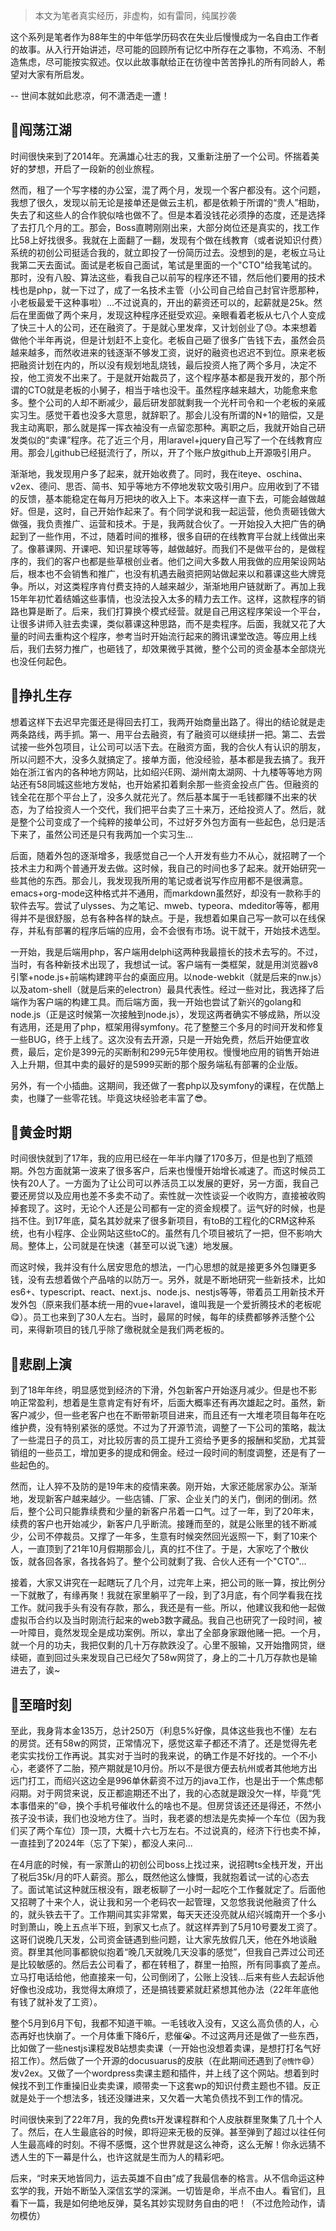 > 本文为笔者真实经历，非虚构，如有雷同，纯属抄袭

这个系列是笔者作为88年生的中年低学历码农在失业后慢慢成为一名自由工作者的故事。从入行开始讲述，尽可能的回顾所有记忆中所存在之事物，不鸡汤、不制造焦虑，尽可能按实叙述。仅以此故事献给正在彷徨中苦苦挣扎的所有同龄人，希望对大家有所启发。

-- 世间本就如此悲凉，何不潇洒走一遭！

## 🦖闯荡江湖

时间很快来到了2014年。充满雄心壮志的我，又重新注册了一个公司。怀揣着美好的梦想，开启了一段新的创业旅程。

然而，租了一个写字楼的办公室，混了两个月，发现一个客户都没有。这个问题，我想了很久，发现以前无论是接单还是做云主机，都是依赖于所谓的“贵人”相助，失去了和这些人的合作貌似啥也做不了。但是本着没钱花必须挣的态度，还是选择了去打几个月的工。那会，Boss直聘刚刚出来，大部分岗位还是真实的，找工作比58上好找很多。我就在上面翻了一翻，发现有个做在线教育（或者说知识付费）系统的初创公司挺适合我的，就立即投了一份简历过去。没想到的是，老板立马让我第二天去面试。面试是老板自己面试，笔试是里面的一个"CTO"给我笔试的。那时，没有八股、算法这些，看我自己以前写的程序还不错，然后他们要用的技术栈也是php，就一下过了，成了一名技术主管（小公司自己给自己封官许愿那种，小老板最爱干这种事啦）...不过说真的，开出的薪资还可以的，起薪就是25k。然后在里面做了两个来月，发现这种程序还挺受欢迎。亲眼看着老板从七八个人变成了快三十人的公司，还在融资了。于是就心里发痒，又计划创业了😓。本来想着做他个半年再说，但是计划赶不上变化。老板自己砸了很多广告钱下去，虽然会员越来越多，而然收进来的钱逐渐不够发工资，说好的融资也迟迟不到位。原来老板把融资计划在内的，所以没有规划地乱烧钱，最后投资人拖了两个多月，决定不投，他工资发不出来了。于是就开始裁员了，这个程序基本都是我开发的，那个所谓的CTO就是老板的小舅子，相当于啥也没干。虽然程序越来越大，功能愈来愈多。整个公司的人却不断减少，最后研发部就剩我一个光杆司令和一个老板的亲戚实习生。感觉干着也没多大意思，就辞职了。那会儿没有所谓的N+1的赔偿，又是我主动离职，那么就是挥一挥衣袖没有一点留恋那种。离职之后，我就开始自己研发类似的“卖课”程序。花了近三个月，用laravel+jquery自己写了一个在线教育应用。那会儿github已经挺流行了，所以，开了个账户放github上开源吸引用户。

渐渐地，我发现用户多了起来，就开始收费了。同时，我在iteye、oschina、v2ex、德问、思否、简书、知乎等地方不停地发软文吸引用户。应用收到了不错的反馈，基本能稳定在每月万把块的收入上下。本来这样一直下去，可能会越做越好。但是，这时，自己开始作起来了。有个同学说和我一起运营，他负责砸钱做大做强，我负责推广、运营和技术。于是，我两就合伙了。一开始投入大把广告的确起到了一些作用，不过，随着时间的推移，很多自研的在线教育平台就上线做出来了。像慕课网、开课吧、知识星球等等，越做越好。而我们不是做平台的，是做程序的，我们的客户也都是些草根创业者。他们之间大多数人用我做的应用架设网站后，根本也不会销售和推广，也没有机遇去融资把网站做起来以和慕课这些大牌竞争。所以，对这类程序肯付费支持的人越来越少，渐渐地用户链就断了。再加上我15年年初忙着结婚这些事情，也没法投入太多的精力去工作。这样，这款程序的销路也算是断了。后来，我们打算换个模式经营。就是自己用这程序架设一个平台，让很多讲师入驻去卖课，类似慕课这种思路，而不是卖程序。后面，我就又花了大量的时间去重构这个程序，参考当时开始流行起来的腾讯课堂改造。等应用上线后，我们去努力推广，也砸钱了，却效果微乎其微，整个公司的资金基本全部烧光也没任何起色。

## 🦘挣扎生存

想着这样下去迟早完蛋还是得回去打工，我两开始商量出路了。得出的结论就是走两条路线，两手抓。第一、用平台去融资，有了融资可以继续拼一把。第二、去尝试接一些外包项目，让公司可以活下去。在融资方面，我的合伙人有认识的朋友，所以问题不大，没多久就搞定了。接单方面，他没经验，基本都是我去搞了。我开始在浙江省内的各种地方网站，比如绍兴E网、湖州南太湖网、十九楼等等地方网站还有58同城这些地方发帖，也开始紧扣着剩余那一些资金投点广告。但融资的钱全花在那个平台上了，没多久就花光了。然后基本属于一毛钱都赚不出来的状态，为了给投资人一个交代，我们把平台卖了三十来万，还给投资人了。然后，就是整个公司变成了一个纯粹的接单公司，不过好歹外包方面有一些起色，总归是活下来了，虽然公司还是只有我两加一个实习生...

后面，随着外包的逐渐增多，我感觉自己一个人开发有些力不从心，就招聘了一个技术主力和两个普通开发去做。这时候，我自己的时间也多了起来。就开始研究一些其他的东西。那会儿，我发现我所用的笔记或者说写作应用都不是很满意。emacs+org-mode这种格式并不通用，而markdown虽然好，却没有一款称手的软件去写。尝试了ulysses、为之笔记、mweb、typeora、mdeditor等等，都用得并不是很舒服，总有各种各样的缺点。于是，我想着如果自己写一款可以在线保存，并私有部署的程序后端的应用，会不会很有市场。说干就干，开始技术选型。

一开始，我是后端用php，客户端用delphi这两种我最擅长的技术去写的。不过，当时，有各种新技术出现了，我想试一试。客户端有一类框架，就是用浏览器v8引擎+node.js+前端构建跨平台的桌面应用。以node-webkit（就是后来的nw.js）以及atom-shell（就是后来的electron）最具代表性。经过一些对比，我选择了后端作为客户端的构建工具。而后端方面，我一开始也尝试了新兴的golang和node.js（正是这时候第一次接触到node.js），发现这两者确实不够成熟，所以没有选用，还是用了php，框架用得symfony。花了整整三个多月的时间开发和修复一些BUG，终于上线了。这次没有去开源，只是一开始免费，然后开始便宜收费，最后，定价是399元的买断制和299元5年使用权。慢慢地应用的销售开始进入上升期，但其中卖的最好的是5999买断的那个服务端私有部署的企业版。

另外，有一个小插曲。这期间，我还做了一套php以及symfony的课程，在优酷上卖，也赚了一些零花钱。毕竟这块经验老丰富了😎。

## 🦅黄金时期

时间很快就到了17年，我的应用已经在一年半内赚了170多万，但是也到了瓶颈期。外包方面就第一波来了很多客户，后来也慢慢开始增长减速了。而这时候员工快有20人了。一方面为了让公司可以养活员工以发展的更好，另一方面，我自己要还房贷以及应用也差不多卖不动了。索性就一次性谈妥一个收购方，直接被收购掉套现了。这时，无论个人还是公司都有一定的资金规模了。运气好的时候，也是挡不住。到17年底，莫名其妙就来了很多新项目，有toB的工程化的CRM这种系统，也有小程序、企业网站这些toC的。虽然有几个项目被坑了一把，但不影响大局。整体上，公司就是在快速（甚至可以说飞速）地发展。

而这时候，我并没有什么居安思危的想法，一门心思想的就是接更多外包赚更多钱，没有去想着做个产品啥的以防万一。另外，就是不断地研究一些新技术，比如es6+、typescript、react、next.js、node.js、nestjs等等，带着员工用新技术开发外包（原来我们基本统一用的vue+laravel，谁叫我是一个爱折腾技术的老板呢😋）。员工也来到了30人左右。当时，最屌的时候，每年的续费都够养活整个公司，来得新项目的钱几乎除了缴税就全是我们两老板的。

## 🦣悲剧上演

到了18年年终，明显感觉到经济的下滑，外包新客户开始逐月减少。但是也不影响正常盈利，想着是生意肯定有好有坏，后面大概率还有再次雄起之时。虽然，新客户减少，但一些老客户也在不断带新项目进来，而且还有一大堆老项目每年在吃维护费，没有特别紧张的感觉。不过为了开源节流，调整了一下公司的策略，裁汰了一些混日子的员工，对比较厉害的员工提升工资给予更多的报酬和奖励，尤其营销组的一些员工，增加更多的提成和佣金。经过一段时间的制度调整，还是有了一些起色的。

然而，让人猝不及防的是19年末的疫情来袭。刚开始，大家还能居家办公。渐渐地，发现新客户越来越少。一些店铺、厂家、企业关门的关门，倒闭的倒闭。然后，整个公司只能靠续费和少量的新客户吊着一口气。过了一年，到了20年末，续费的客户也开始减少，新客户几乎断流。接踵而至的，就是公账里的钱不断减少，公司不停裁员。又撑了一年多，生意有时候突然回光返照一下，剩了10来个人，一直顶到了21年10月假期那会儿，真的扛不住了。于是，大家吃了个散伙饭，就各回各家，各找各妈了。整个公司就剩了我、合伙人还有一个"CTO"...

接着，大家又讲究在一起瞎玩了几个月，过完年上来，把公司的账一算，按比例分一下就散了，有缘再聚！我就在家里躺平了一段，到了3月底，有个同学看我在找工作。就问我手头有没有存款，那么，我还是有一些。所以，他建议我和他一起做虚拟币合约以及当时刚流行起来的web3数字藏品。我自己也研究了一段时间，被一叶障目，竟然发现全是成功案例。所以，拿出了全部身家跟他赌一把。一个月，就一个月的功夫，我把仅剩的几十万存款跌没了。心里不服输，又开始撸网贷，继续砸，直到回过头来发现自己已经欠了58w网贷了，身上的二十几万存款也是输进去了，诶~

## 🦉至暗时刻

至此，我身背本金135万，总计250万（利息5%好像，具体这些我也不懂）左右的房贷。还有58w的网贷，正常情况下，感觉这辈子都还不清了。还是觉得先老老实实找份工作再说。其实对于当时的我来说，的确工作是不好找的。一个不小心，老婆怀了二胎，预产期就是10月份。所以不是很方便去杭州或者其他地方出远门打工，而绍兴这边全是996单休薪资不过万的java工作，也是出于一个焦虑郁闷期。对于网贷来说，反正都逾期还不出了，我的心态就是跟没欠一样，毕竟“凭本事借来的”😄，换个手机号催收什么的啥也不是。但房贷该还还是得还，不然小孩子没书读，我们也没地方住了。当时，我老婆的想法是先卖掉一个车位（因为我们买了两个车位）顶一顶，大概十六七万左右。不过说真的，经济下行也卖不掉，一直挂到了2024年（忘了下架），都没人来问...

在4月底的时候，有一家萧山的初创公司boss上找过来，说招聘ts全栈开发，开出了税后35k/月的吓人薪资。那么，既然他这么慷慨，我就抱着试一试的心态去了。面试笔试这种就压根没有，跟老板聊了一小时一起吃个工作餐就定了。后面他又招聘了十来个人，说让我和另一个老码农一起管理，又忽悠我说他融资了什么的，就头铁去干了。工作期间其实非常累，每天天还没亮就从绍兴城南开一个多小时到萧山，晚上五点半下班，到家又七点了。就这样弄到了5月10号要发工资了。这哥们说晚几天发，公司资金链遇到些问题，让大家先放假几天，他在外地谈融资。群里其他同事都貌似抱着“晚几天就晚几天没事的感觉”，但我自己弄过公司还是比较敏感的。然后去公司看了，都在转租了，群里一拍照，所有同事疯了差点。立马打电话给他，他直接来一句，公司倒闭了，公账上没钱...后来有些人去起诉他好像也没成功，我觉得太麻烦了，还是搞钱要紧就赶紧想其他办法（22年年底他有钱了就补发了工资）。

整个5月到6月下旬，我都不知道干嘛。一毛钱收入没有，又这么高负债的人，心态再好也快崩了。一个月体重下降6斤，悲催😭。不过这两月还是做了一些东西，比如做了一些nestjs课程发B站想卖卖课（一开始也没想着卖课，是想打打名气好招工作）。然后做了一个开源的docusuarus的皮肤（在此期间还遇到了`@愧怍`😄）发v2ex。又做了一个wordpress卖课主题和插件，并上线了这个网站。想着到时候找不到工作重操旧业卖卖课，顺带卖一下这套wp的知识付费主题也不错。反正就是处于一个想法多，钱还没赚进来，又欠着一大笔负债找不到工作的情况。

时间很快来到了22年7月，我的免费ts开发课程群和个人皮肤群里聚集了几十个人了。然后，在人生最底谷的时候，即将迎来无极的反弹。甚至弹到了超过以往任何人生最高峰的时刻。不得不感慨，这个世界就是这么神奇，这么无解！你永远猜不透人生的下一幕是什么，也许这就是生而为人的精彩吧。

后来，“时来天地皆同力，运去英雄不自由”成了我最信奉的格言。从不信命运这种玄学的我，开始不断坠入深信玄学的深渊。一切皆是命，半点不由人。看官们，且看下一篇，我是如何绝地反弹，莫名其妙实现财务自由的吧！（不过危险动作，请勿模仿）
